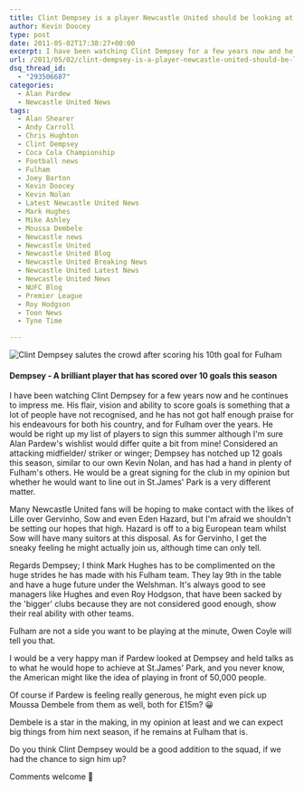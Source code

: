 ```yaml
---
title: Clint Dempsey is a player Newcastle United should be looking at this summer
author: Kevin Doocey
type: post
date: 2011-05-02T17:38:27+00:00
excerpt: I have been watching Clint Dempsey for a few years now and he continues to impress me. His flair, vision and ability to score goals is..
url: /2011/05/02/clint-dempsey-is-a-player-newcastle-united-should-be-looking-at-this-summer/
dsq_thread_id:
  - "293506687"
categories:
  - Alan Pardew
  - Newcastle United News
tags:
  - Alan Shearer
  - Andy Carroll
  - Chris Hughton
  - Clint Dempsey
  - Coca Cola Championship
  - Football news
  - Fulham
  - Joey Barton
  - Kevin Doocey
  - Kevin Nolan
  - Latest Newcastle United News
  - Mark Hughes
  - Mike Ashley
  - Moussa Dembele
  - Newcastle news
  - Newcastle United
  - Newcastle United Blog
  - Newcastle United Breaking News
  - Newcastle United Latest News
  - Newcastle United News
  - NUFC Blog
  - Premier League
  - Roy Hodgson
  - Toon News
  - Tyne Time

---
```

![Clint Dempsey salutes the crowd after scoring his 10th goal for Fulham](http://www.tynetime.com/wp-content/uploads/2011/05/Clint-Dempsey-Fulham.jpg "Clint-Dempsey-Fulham-FC")

#### Dempsey - A brilliant player that has scored over 10 goals this season

I have been watching Clint Dempsey for a few years now and he continues to impress me. His flair, vision and ability to score goals is something that a lot of people have not recognised, and he has not got half enough praise for his endeavours for both his country, and for Fulham over the years. He would be right up my list of players to sign this summer although I'm sure Alan Pardew's wishlist would differ  quite a bit from mine! Considered an attacking midfielder/ striker or winger; Dempsey has notched up 12 goals this season, similar to our own Kevin Nolan, and has had a hand in plenty of Fulham's others. He would be a great signing for the club in my opinion but whether he would want to line out in St.James' Park is a very different matter.

Many Newcastle United fans will be hoping to make contact with the likes of Lille over Gervinho, Sow and even Eden Hazard, but I'm afraid we shouldn't be setting our hopes that high. Hazard is off to a big European team whilst Sow will have many suitors at this disposal. As for Gervinho, I get the sneaky feeling he might actually join us, although time can only tell.

Regards Dempsey; I think Mark Hughes has to be complimented on the huge strides he has made with his Fulham team. They lay 9th in the table and have a huge future under the Welshman. It's always good to see managers like Hughes and even Roy Hodgson, that have been sacked by the 'bigger' clubs because they are not considered good enough, show their real ability with other teams.

Fulham are not a side you want to be playing at the minute, Owen Coyle will tell you that.

I would be a very happy man if Pardew looked at Dempsey and held talks as to what he would hope to achieve at St.James' Park, and you never know, the American might like the idea of playing in front of 50,000 people.

Of course if Pardew is feeling really generous, he might even pick up Moussa Dembele from them as well, both for £15m? 😀

Dembele is a star in the making, in my opinion at least and we can expect big things from him next season, if he remains at Fulham that is.

Do you think Clint Dempsey would be a good addition to the squad, if we had the chance to sign him up?

Comments welcome 🙂
